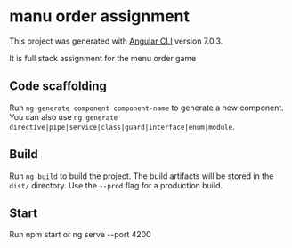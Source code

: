 # manu order assignment

This project was generated with [Angular CLI](https://github.com/angular/angular-cli) version 7.0.3.

It is full stack assignment for the menu order game

## Code scaffolding

Run `ng generate component component-name` to generate a new component. You can also use `ng generate directive|pipe|service|class|guard|interface|enum|module`.

## Build

Run `ng build` to build the project. The build artifacts will be stored in the `dist/` directory. Use the `--prod` flag for a production build.

## Start

Run npm start or ng serve --port 4200

